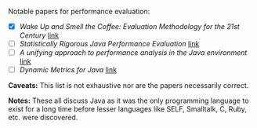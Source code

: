 Notable papers for performance evaluation:

- [x] _Wake Up and Smell the Coffee: Evaluation Methodology for the 21st Century_ [link](http://staff.kings.edu/mariajump/papers/dacapo-cacm-2008.pdf)
- [ ] _Statistically Rigorous Java Performance Evaluation_ [link](http://buytaert.net/files/oopsla07-georges.pdf)
- [ ] _A unifying approach to performance analysis in the Java environment_ [link](http://citeseerx.ist.psu.edu/viewdoc/download?doi=10.1.1.85.7112&rep=rep1&type=pdf)
- [ ] _Dynamic Metrics for Java_ [link](http://www.sable.mcgill.ca/publications/papers/2003-5/sable-paper-2003-5.pdf)

**Caveats:** This list is not exhaustive nor are the papers necessarily correct.

**Notes:** These all discuss Java as it was the only programming language to exist for a long time before lesser languages like SELF, Smalltalk, C, Ruby, etc. were discovered.
